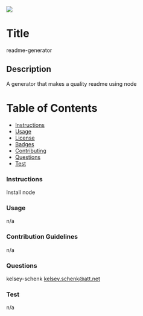 
  <img src="https://img.shields.io/github/license/kelsey-schenk/readme-generator">

  # Title
  readme-generator

  ## Description
  A generator that makes a quality readme using node 

  # Table of Contents

  * [Instructions](#instructions)
  * [Usage](#usage)
  * [License](#license)
  * [Badges](#badges)
  * [Contributing](#contribution)
  * [Questions](#questions)
  * [Test](#test)



  ### Instructions
  Install node

  ### Usage
  n/a

  ### Contribution Guidelines
  n/a

  ### Questions
  kelsey-schenk
  kelsey.schenk@att.net

  ### Test
  n/a

